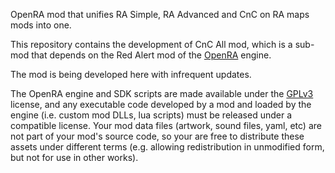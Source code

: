 OpenRA mod that unifies RA Simple, RA Advanced and CnC on RA maps mods into one.

This repository contains the development of CnC All mod, which is a sub-mod that depends on the Red Alert mod of the [OpenRA](https://github.com/OpenRA/OpenRA) engine.

The mod is being developed here with infrequent updates.

The OpenRA engine and SDK scripts are made available under the [GPLv3](https://github.com/OpenRA/OpenRA/blob/bleed/COPYING) license, and any executable code developed by a mod and loaded by the engine (i.e. custom mod DLLs, lua scripts) must be released under a compatible license.  Your mod data files (artwork, sound files, yaml, etc) are not part of your mod's source code, so your are free to distribute these assets under different terms (e.g. allowing redistribution in unmodified form, but not for use in other works).
